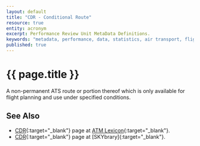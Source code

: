 ```yaml
---
layout: default
title: "CDR - Conditional Route"
resource: true
entity: acronym
excerpt: Performance Review Unit MetaData Definitions.
keywords: "metadata, performance, data, statistics, air transport, flights, europe, delay, safety"
published: true
---
```


# {{ page.title }}

A non-permanent ATS route or portion thereof which is only available for flight planning and use under specified conditions.

## See Also

* [CDR][cdrLEXI]{:target="_blank"} page at [ATM Lexicon][lexi]{:target="_blank"}.
* [CDR][cdrSB]{:target="_blank"} page at [SKYbrary]{:target="_blank"}.

[cdrLEXI]: <https://ext.eurocontrol.int/lexicon/index.php/Conditional_Route> "Conditional Route - ATM Lexicon"
[cdrSB]: <http://www.skybrary.aero/index.php/Conditional_Route> "Conditional Route - SKYbrary"
[sb]: <http://www.skybrary.aero> "SKYbrary"
[lexi]: <https://ext.eurocontrol.int/lexicon/index.php/Main_Page> "ATM Lexicon"

